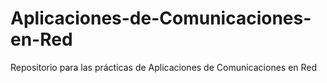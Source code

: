 # Aplicaciones-de-Comunicaciones-en-Red

Repositorio para las prácticas de Aplicaciones de Comunicaciones en Red
